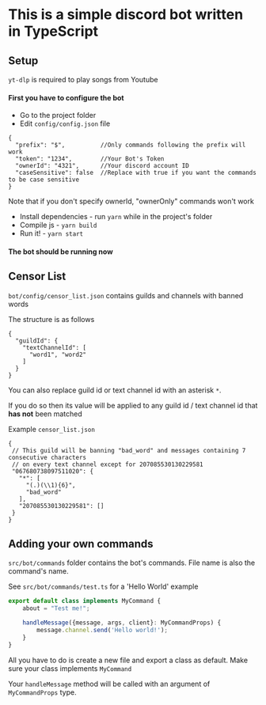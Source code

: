 # This is a simple discord bot written in TypeScript
Setup
---
`yt-dlp` is required to play songs from Youtube
#### First you have to configure the bot

* Go to the project folder
* Edit `config/config.json` file

```json5
{
  "prefix": "$",          //Only commands following the prefix will work
  "token": "1234",        //Your Bot's Token
  "ownerId": "4321",      //Your discord account ID
  "caseSensitive": false  //Replace with true if you want the commands to be case sensitive
}
```
Note that if you don't specify ownerId, "ownerOnly" commands won't work
* Install dependencies - run `yarn` while in the project's folder
* Compile js - `yarn build`
* Run it! - `yarn start`

#### The bot should be running now

Censor List
---
`bot/config/censor_list.json` contains guilds and channels with banned words

The structure is as follows
```json5
{
  "guildId": {
    "textChannelId": [
      "word1", "word2"
    ]
  }
}
```
You can also replace guild id or text channel id with an asterisk `*`.

If you do so then its value will be applied to any guild id / text channel id that **has not** been matched

Example `censor_list.json`
```json5
{
 // This guild will be banning "bad_word" and messages containing 7 consecutive characters 
 // on every text channel except for 207085530130229581
 "067680738097511020": { 
   "*": [
     "(.)(\\1){6}",
     "bad_word"
   ],
   "207085530130229581": []
 }
}
```

Adding your own commands
---
`src/bot/commands` folder contains the bot's commands. File name is also the command's name.

See `src/bot/commands/test.ts` for a 'Hello World' example
```ts
export default class implements MyCommand {
    about = "Test me!";

    handleMessage({message, args, client}: MyCommandProps) {
        message.channel.send('Hello world!');
    }
}
```

All you have to do is create a new file and export a class as default.
Make sure your class implements `MyCommand`

Your `handleMessage` method will be called with an argument of `MyCommandProps` type.

